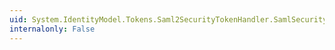 ```yaml
---
uid: System.IdentityModel.Tokens.Saml2SecurityTokenHandler.SamlSecurityTokenRequirement
internalonly: False
---
```

